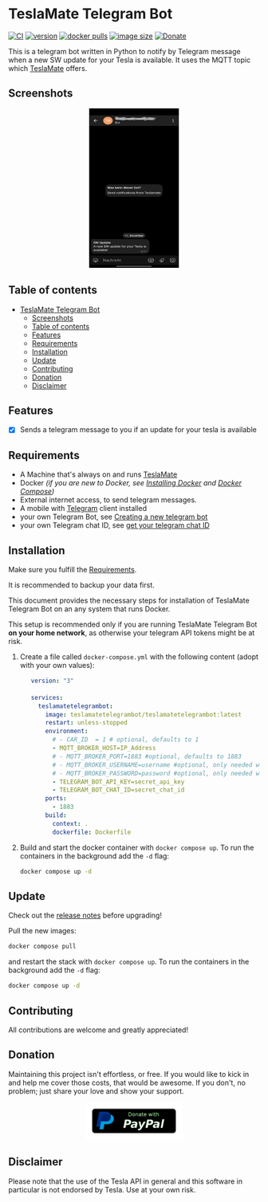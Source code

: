 # TeslaMate Telegram Bot

[![CI](https://github.com/JakobLichterfeld/TeslaMate-Telegram-Bot/actions/workflows/buildx.yml/badge.svg)](https://github.com/JakobLichterfeld/TeslaMate-Telegram-Bot/actions/workflows/buildx.yml)
[![version](https://img.shields.io/docker/v/teslamatetelegrambot/teslamatetelegrambot/latest)](https://hub.docker.com/r/teslamatetelegrambot/teslamatetelegrambot)
[![docker pulls](https://img.shields.io/docker/pulls/teslamatetelegrambot/teslamatetelegrambot?color=%23099cec)](https://hub.docker.com/r/teslamatetelegrambot/teslamatetelegrambot)
[![image size](https://img.shields.io/docker/image-size/teslamatetelegrambot/teslamatetelegrambot/latest)](https://hub.docker.com/r/teslamatetelegrambot/teslamatetelegrambot)
[![Donate](https://img.shields.io/badge/Donate-PayPal-informational.svg?logo=paypal)](https://www.paypal.com/cgi-bin/webscr?cmd=_s-xclick&hosted_button_id=ZE9EHN48GYWMN&source=url)

This is a telegram bot written in Python to notify by Telegram message when a new SW update for your Tesla is available. It uses the MQTT topic which [TeslaMate](https://github.com/adriankumpf/teslamate) offers.

## Screenshots

<p align="center">
  <img src="screenshots/telegram_message_sw_update.jpg" alt="Telegram Message: SW Update available" title="telegram_message_sw_update" width="180" height="320" />
</p>

## Table of contents

- [TeslaMate Telegram Bot](#teslamate-telegram-bot)
  - [Screenshots](#screenshots)
  - [Table of contents](#table-of-contents)
  - [Features](#features)
  - [Requirements](#requirements)
  - [Installation](#installation)
  - [Update](#update)
  - [Contributing](#contributing)
  - [Donation](#donation)
  - [Disclaimer](#disclaimer)

## Features

- [x] Sends a telegram message to you if an update for your tesla is available

## Requirements

- A Machine that's always on and runs [TeslaMate](https://github.com/adriankumpf/teslamate)
- Docker _(if you are new to Docker, see [Installing Docker](https://docs.docker.com/engine/install/) and [Docker Compose](https://docs.docker.com/compose/install/linux/))_
- External internet access, to send telegram messages.
- A mobile with [Telegram](https://telegram.org/) client installed
- your own Telegram Bot, see [Creating a new telegram bot](https://core.telegram.org/bots#6-botfather)
- your own Telegram chat ID, see [get your telegram chat ID](https://docs.influxdata.com/kapacitor/v1.5/event_handlers/telegram/#get-your-telegram-chat-id)

## Installation

Make sure you fulfill the [Requirements](#requirements).

It is recommended to backup your data first.

This document provides the necessary steps for installation of TeslaMate Telegram Bot on an any system that runs Docker.

This setup is recommended only if you are running TeslaMate Telegram Bot **on your home network**, as otherwise your telegram API tokens might be at risk.

1. Create a file called `docker-compose.yml` with the following content (adopt with your own values):

   ```yml title="docker-compose.yml"
      version: "3"

      services:
        teslamatetelegrambot:
          image: teslamatetelegrambot/teslamatetelegrambot:latest
          restart: unless-stopped
          environment:
            # - CAR_ID  = 1 # optional, defaults to 1
            - MQTT_BROKER_HOST=IP_Address
            # - MQTT_BROKER_PORT=1883 #optional, defaults to 1883
            # - MQTT_BROKER_USERNAME=username #optional, only needed when broker has authentication enabled
            # - MQTT_BROKER_PASSWORD=password #optional, only needed when broker has authentication enabled
            - TELEGRAM_BOT_API_KEY=secret_api_key
            - TELEGRAM_BOT_CHAT_ID=secret_chat_id
          ports:
            - 1883
          build:
            context: .
            dockerfile: Dockerfile
   ```

2. Build and start the docker container with `docker compose up`. To run the containers in the background add the `-d` flag:

   ```bash
   docker compose up -d
   ```

## Update

Check out the [release notes](https://github.com/JakobLichterfeld/TeslaMate_Telegram_Bot/releases) before upgrading!

Pull the new images:

```bash
docker compose pull
```

and restart the stack with `docker compose up`. To run the containers in the background add the `-d` flag:

```bash
docker compose up -d
```

## Contributing

All contributions are welcome and greatly appreciated!

## Donation

Maintaining this project isn't effortless, or free. If you would like to kick in and help me cover those costs, that would be awesome. If you don't, no problem; just share your love and show your support.

<p align="center">
  <a href="https://www.paypal.com/cgi-bin/webscr?cmd=_s-xclick&hosted_button_id=ZE9EHN48GYWMN&source=url">
    <img src="screenshots/paypal-donate-button.png" alt="Donate with PayPal" />
  </a>
</p>

## Disclaimer

Please note that the use of the Tesla API in general and this software in particular is not endorsed by Tesla. Use at your own risk.
